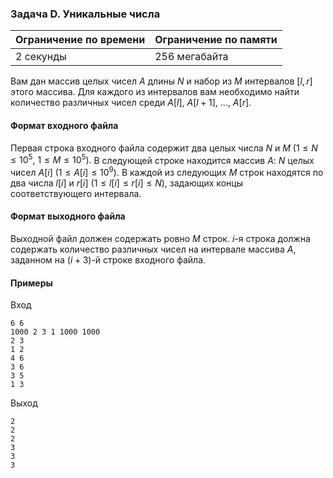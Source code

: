 

### Задача D. Уникальные числа

| Ограничение по времени      | Ограничение по памяти         |
|:----------------------------|:------------------------------|
|2 секунды|256 мегабайта|

Вам дан массив целых чисел $A$ длины $N$ и набор из $M$ интервалов $[l, r]$ этого массива. Для каждого из интервалов вам необходимо найти количество различных чисел среди $A[l],$ $A[l + 1],$ $\ldots,$ $A[r].$

#### Формат входного файла

Первая строка входного файла содержит два целых числа $N$ и $M$ $(1 \le N \le 10^5,$ $1 \le M \le 10^5).$ В следующей строке находится массив $A$: $N$ целых чисел $A[i]$ $(1 \le A[i] \le 10^9).$ В каждой из следующих $M$ строк находятся по два числа $l[i]$ и $r[i]$ $(1 \le l[i] \le r[i] \le N),$ задающих концы соответствующего интервала.


#### Формат выходного файла

Выходной файл должен содержать ровно $M$ строк. $i$-я строка должна содержать количество различных чисел на интервале массива $A,$ заданном на $(i + 3)$-й строке входного файла.

#### Примеры

Вход
```
6 6
1000 2 3 1 1000 1000
2 3
1 2
4 6
3 6
3 5
1 3
```

Выход
```
2
2
2
3
3
3
```
